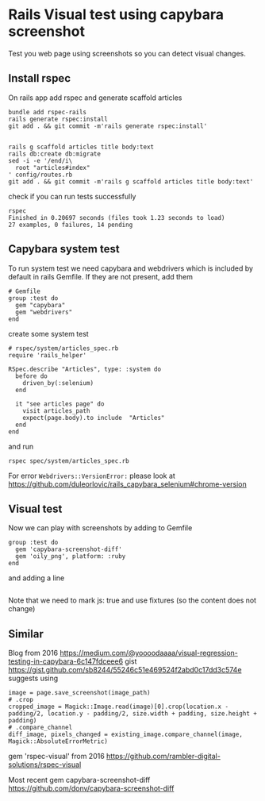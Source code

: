 # Rails Visual test using capybara screenshot

Test you web page using screenshots so you can detect visual changes.

## Install rspec

On rails app add rspec and generate scaffold articles

```
bundle add rspec-rails
rails generate rspec:install
git add . && git commit -m'rails generate rspec:install'


rails g scaffold articles title body:text
rails db:create db:migrate
sed -i -e '/end/i\
  root "articles#index"
' config/routes.rb
git add . && git commit -m'rails g scaffold articles title body:text'
```

check if you can run tests successfully
```
rspec
Finished in 0.20697 seconds (files took 1.23 seconds to load)
27 examples, 0 failures, 14 pending
```

## Capybara system test

To run system test we need capybara and webdrivers which is included by default
in rails Gemfile. If they are not present, add them
```
# Gemfile
group :test do
  gem "capybara"
  gem "webdrivers"
end
```
create some system test
```
# rspec/system/articles_spec.rb
require 'rails_helper'

RSpec.describe "Articles", type: :system do
  before do
    driven_by(:selenium)
  end

  it "see articles page" do
    visit articles_path
    expect(page.body).to include  "Articles"
  end
end
```

and run

```
rspec spec/system/articles_spec.rb
```

For error `Webdrivers::VersionError:` please look at
https://github.com/duleorlovic/rails_capybara_selenium#chrome-version

## Visual test

Now we can play with screenshots by adding to Gemfile

```
group :test do
  gem 'capybara-screenshot-diff'
  gem 'oily_png', platform: :ruby
end
```

and adding a line
```

```

Note that we need to mark js: true and use fixtures (so the content does not
change)

## Similar

Blog from 2016 https://medium.com/@yoooodaaaa/visual-regression-testing-in-capybara-6c147fdceee6
gist https://gist.github.com/sb8244/55246c51e469524f2abd0c17dd3c574e
suggests using
```
image = page.save_screenshot(image_path)
# .crop
cropped_image = Magick::Image.read(image)[0].crop(location.x - padding/2, location.y - padding/2, size.width + padding, size.height + padding)
# .compare_channel
diff_image, pixels_changed = existing_image.compare_channel(image, Magick::AbsoluteErrorMetric)
```

gem 'rspec-visual' from 2016 https://github.com/rambler-digital-solutions/rspec-visual

Most recent gem capybara-screenshot-diff https://github.com/donv/capybara-screenshot-diff
